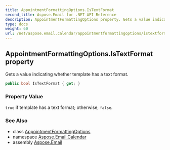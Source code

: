 ```yaml
---
title: AppointmentFormattingOptions.IsTextFormat
second_title: Aspose.Email for .NET API Reference
description: AppointmentFormattingOptions property. Gets a value indicating whether template has a text format
type: docs
weight: 60
url: /net/aspose.email.calendar/appointmentformattingoptions/istextformat/
---
```

## AppointmentFormattingOptions.IsTextFormat property

Gets a value indicating whether template has a text format.

```csharp
public bool IsTextFormat { get; }
```

### Property Value

`true` if template has a text format; otherwise, `false`.

### See Also

* class [AppointmentFormattingOptions](../)
* namespace [Aspose.Email.Calendar](../../appointmentformattingoptions/)
* assembly [Aspose.Email](../../../)


